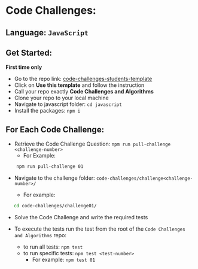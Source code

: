 # Code Challenges:

## Language: `JavaScript`

## Get Started: 
**First time only**
- Go to the repo link: [code-challenges-students-template](https://github.com/LTUC/code-challenges-students-template)
- Click on **Use this template** and follow the instruction
- Call your repo exactly **Code Challenges and Algorithms**
- Clone your repo to your local machine
- Navigate to javascript folder: `cd javascript`
- Install the packages: `npm i`


## For Each Code Challenge:
- Retrieve the Code Challenge Question:  `npm run pull-challenge <challenge-number>`
   - For Example: 
```bash
    npm run pull-challenge 01
```
- Navigate to the challenge folder:  `code-challenges/challenge<challenge-number>/` 
 
  - For example:
```bash
   cd code-challenges/challenge01/
```
- Solve the Code Challenge and write the required tests
- To execute the tests run the test from the root of the `Code Challenges and Algorithms` repo:

  - to run all tests: `npm test`
  - to run specific tests: `npm test <test-number>`
    - For example: `npm test 01`